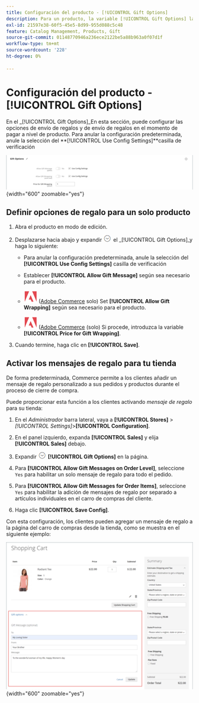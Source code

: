 ```yaml
---
title: Configuración del producto - [!UICONTROL Gift Options]
description: Para un producto, la variable [!UICONTROL Gift Options] la configuración determina si se puede incluir un mensaje de regalo o si hay opciones de envoltorio de regalos disponibles durante el cierre de compra.
exl-id: 21597e38-60f5-45e5-8d99-955d088c5c48
feature: Catalog Management, Products, Gift
source-git-commit: 01148770946a236ece2122be5a88b963a0f07d1f
workflow-type: tm+mt
source-wordcount: '228'
ht-degree: 0%

---
```


# Configuración del producto - [!UICONTROL Gift Options]

En el _[!UICONTROL Gift Options]_En esta sección, puede configurar las opciones de envío de regalos y de envío de regalos en el momento de pagar a nivel de producto. Para anular la configuración predeterminada, anule la selección del **[!UICONTROL Use Config Settings]**casilla de verificación

![Opciones de regalo](./assets/product-gift-options-ee.png){width="600" zoomable="yes"}

## Definir opciones de regalo para un solo producto

1. Abra el producto en modo de edición.

1. Desplazarse hacia abajo y expandir ![Selector de expansión](../assets/icon-display-expand.png) el _[!UICONTROL Gift Options]_y haga lo siguiente:

   - Para anular la configuración predeterminada, anule la selección del **[!UICONTROL Use Config Settings]** casilla de verificación

   - Establecer **[!UICONTROL Allow Gift Message]** según sea necesario para el producto.

   - ![Adobe Commerce](../assets/adobe-logo.svg) ([Adobe Commerce](../landing/home.md#product-editions) solo) Set **[!UICONTROL Allow Gift Wrapping]** según sea necesario para el producto.

   - ![Adobe Commerce](../assets/adobe-logo.svg) ([Adobe Commerce](../landing/home.md#product-editions) (solo) Si procede, introduzca la variable **[!UICONTROL Price for Gift Wrapping]**.

1. Cuando termine, haga clic en **[!UICONTROL Save]**.

## Activar los mensajes de regalo para tu tienda

De forma predeterminada, Commerce permite a los clientes añadir un mensaje de regalo personalizado a sus pedidos y productos durante el proceso de cierre de compra.

Puede proporcionar esta función a los clientes activando _mensaje de regalo_ para su tienda:

1. En el _Administrador_ barra lateral, vaya a **[!UICONTROL Stores]** > _[!UICONTROL Settings]_>**[!UICONTROL Configuration]**.

1. En el panel izquierdo, expanda **[!UICONTROL Sales]** y elija **[!UICONTROL Sales]** debajo.

1. Expandir ![Selector de expansión](../assets/icon-display-expand.png) **[!UICONTROL Gift Options]** en la página.

1. Para **[!UICONTROL Allow Gift Messages on Order Level]**, seleccione `Yes` para habilitar un solo mensaje de regalo para todo el pedido.

1. Para **[!UICONTROL Allow Gift Messages for Order Items]**, seleccione `Yes` para habilitar la adición de mensajes de regalo por separado a artículos individuales en el carro de compras del cliente.

1. Haga clic **[!UICONTROL Save Config]**.

Con esta configuración, los clientes pueden agregar un mensaje de regalo a la página del carro de compras desde la tienda, como se muestra en el siguiente ejemplo:

![Mensaje de regalo](./assets/gift-message.png){width="600" zoomable="yes"}

